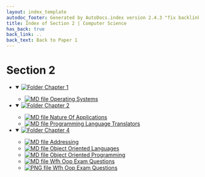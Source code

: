 ```yaml
---
layout: index_template
autodoc_footer: Generated by AutoDocs.index version 2.4.3 "fix backlink text for preprocessed MarkDown (hopefully)" ⓒ Starwort, 2020
title: Index of Section 2 | Computer Science
has_back: true
back_link: ..
back_text: Back to Paper 1
---
```


# **Section 2**

- <details open><summary><a href='./chapter_1'><img title='Folder' src='https://starwort.github.io/computer-science/icon-folder.png'> Chapter 1</a></summary>

  - [![MD file](https://img.icons8.com/windows/512/03dac6/regular-document.png) Operating Systems](./chapter_1/operating_systems.html)

  </details>
- <details open><summary><a href='./chapter_2'><img title='Folder' src='https://starwort.github.io/computer-science/icon-folder.png'> Chapter 2</a></summary>

  - [![MD file](https://img.icons8.com/windows/512/03dac6/regular-document.png) Nature Of Applications](./chapter_2/nature_of_applications.html)
  - [![MD file](https://img.icons8.com/windows/512/03dac6/regular-document.png) Programming Language Translators](./chapter_2/programming_language_translators.html)

  </details>
- <details open><summary><a href='./chapter_4'><img title='Folder' src='https://starwort.github.io/computer-science/icon-folder.png'> Chapter 4</a></summary>

  - [![MD file](https://img.icons8.com/windows/512/03dac6/regular-document.png) Addressing](./chapter_4/addressing.html)
  - [![MD file](https://img.icons8.com/windows/512/03dac6/regular-document.png) Object Oriented Languages](./chapter_4/object_oriented_languages.html)
  - [![MD file](https://img.icons8.com/windows/512/03dac6/regular-document.png) Object Oriented Programming](./chapter_4/object_oriented_programming.html)
  - [![MD file](https://img.icons8.com/windows/512/03dac6/regular-document.png) Wfh Oop Exam Questions](./chapter_4/wfh_oop_exam_questions.html)
  - [![PNG file](https://img.icons8.com/windows/512/03dac6/image-document.png) Wfh Oop Exam Questions](./chapter_4/wfh_oop_exam_questions.png)

  </details>

